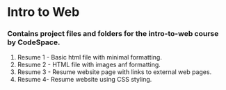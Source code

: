 # Intro to Web

### Contains project files and folders for the intro-to-web course by CodeSpace.

1. Resume 1 - Basic html file with minimal formatting.
2. Resume 2 - HTML file with images anf formatting.
3. Resume 3 - Resume website page with links to external web pages.
4. Resume 4- Resume website using CSS styling.
